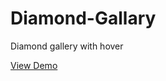 # Diamond-Gallary
Diamond gallery with hover
<html>
<head>
<body>
<a href="https://tender-haibt-a0e170.netlify.com/"> View Demo </a>
</body>
</head>
</html>
